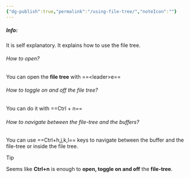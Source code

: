 ```yaml
---
{"dg-publish":true,"permalink":"/using-file-tree/","noteIcon":""}
---
```


##### Info:
It is self explanatory. It explains how to use the file tree.

###### How to open?
You can open the **file tree** with ==\<leader>e==

###### How to toggle on and off the file tree?
You can do it with ==Ctrl + n== 

###### How to navigate between the file-tree and the buffers?
You can use ==Ctrl+h,j,k,l== keys to navigate between the buffer and the file-tree or inside the file tree.

> [!Tip]
> Seems like **Ctrl+n** is enough to **open, toggle on and off** the **file-tree**.